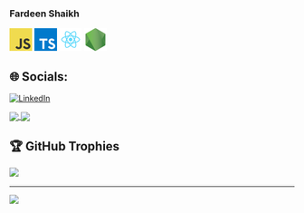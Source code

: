 ### Fardeen Shaikh

<code><img height="40" alt="javascript" src="https://raw.githubusercontent.com/github/explore/80688e429a7d4ef2fca1e82350fe8e3517d3494d/topics/javascript/javascript.png"></code>
<code><img height="40" alt="typescript" src="https://raw.githubusercontent.com/github/explore/80688e429a7d4ef2fca1e82350fe8e3517d3494d/topics/typescript/typescript.png"></code>
<code><img height="40" alt="react" src="https://raw.githubusercontent.com/github/explore/80688e429a7d4ef2fca1e82350fe8e3517d3494d/topics/react/react.png"></code>
<code><img height="40" alt="nodejs" src="https://raw.githubusercontent.com/github/explore/80688e429a7d4ef2fca1e82350fe8e3517d3494d/topics/nodejs/nodejs.png"></code>    

## 🌐 Socials:
[![LinkedIn](https://img.shields.io/badge/LinkedIn-%230077B5.svg?logo=linkedin&logoColor=white)](https://linkedin.com/in/fardeen-shaikh74)

<a href="https://github.com/Fardeen74">
  <img height=200 align="center" src="https://github-readme-stats.vercel.app/api?username=Fardeen74&theme=highcontrast&hide_border=false&include_all_commits=true&count_private=true" />
</a>
<a href="https://github.com/Fardeen74">
  <img height=200 align="center" src="https://github-readme-stats.vercel.app/api/top-langs/?username=Fardeen74&theme=highcontrast&hide_border=false&include_all_commits=true&count_private=true&layout=compact" />
</a>

## 🏆 GitHub Trophies
![](https://github-profile-trophy.vercel.app/?username=Fardeen74&theme=onestar&no-frame=false&no-bg=false&margin-w=4)

---
[![](https://visitcount.itsvg.in/api?id=Fardeen74&icon=5&color=10)](https://visitcount.itsvg.in)


<!--
<img align="center" src="https://github-readme-stats.vercel.app/api?username=Fardeen74&show_icons=true&theme=radical&include_all_commits=true" />
<img align="center" src="https://github-readme-stats.vercel.app/api/top-langs/?username=Fardeen74&layout=donut" />
**Fardeen74/Fardeen74** is a ✨ _special_ ✨ repository because its `README.md` (this file) appears on your GitHub profile.

Here are some ideas to get you started:

- 🔭 I’m currently working on ...
- 🌱 I’m currently learning ...
- 👯 I’m looking to collaborate on ...
- 🤔 I’m looking for help with ...
- 💬 Ask me about ...
- 📫 How to reach me: ...
- 😄 Pronouns: ...
- ⚡ Fun fact: ...
-->
